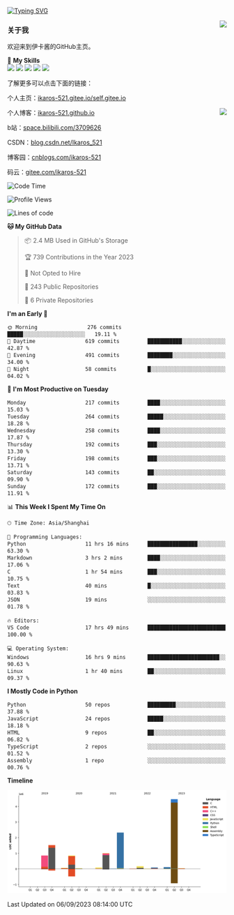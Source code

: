 [![Typing SVG](https://readme-typing-svg.herokuapp.com?size=25&duration=2500&color=8C43EA&vCenter=true&width=200&height=40&lines=Hi+Welcome+%F0%9F%91%8B%F0%9F%8F%BB;I'm+Love丶伊卡洛斯)](https://git.io/typing-svg)

<a href="#">
  <img align="right" src="https://github-readme-stats.vercel.app/api?username=Ikaros-521&count_private=true&show_icons=true&bg_color=15,f2f7fd,E0EAFC" />
</a>

### 关于我

欢迎来到伊卡酱的GitHub主页。

🌟 **My Skills**  
![](https://img.shields.io/badge/-C-A8B9CC?style=flat-square&logo=C&logoColor=fff)
![](https://img.shields.io/badge/-Python-3776AB?style=flat-square&logo=Python&logoColor=fff)
![](https://img.shields.io/badge/-JavaScript-F7DF1E?style=flat-square&logo=JavaScript&logoColor=fff)
![](https://img.shields.io/badge/-C++-00599C?style=flat-square&logo=Cpp&logoColor=fff)
![](https://img.shields.io/badge/-Linux-000000?style=flat-square&logo=Linux&logoColor=fff)

了解更多可以点击下面的链接：  

个人主页：[ikaros-521.gitee.io/self.gitee.io](https://ikaros-521.gitee.io/self.gitee.io/)  

<img align='right' src="https://github.com/Ikaros-521/Ikaros-521/assets/40910637/3a5e50bc-91dc-4aa5-b7a0-8b27ad1c2b33" height="432">

个人博客：[ikaros-521.github.io](https://ikaros-521.github.io/)  

b站：[space.bilibili.com/3709626](https://space.bilibili.com/3709626)  

CSDN：[blog.csdn.net/Ikaros_521](https://blog.csdn.net/Ikaros_521)  

博客园：[cnblogs.com/ikaros-521](https://www.cnblogs.com/ikaros-521)  

码云：[gitee.com/ikaros-521](https://gitee.com/ikaros-521)  


<!--START_SECTION:waka-->
![Code Time](http://img.shields.io/badge/Code%20Time-625%20hrs%204%20mins-blue)

![Profile Views](http://img.shields.io/badge/Profile%20Views-12-blue)

![Lines of code](https://img.shields.io/badge/From%20Hello%20World%20I%27ve%20Written-11.6%20million%20lines%20of%20code-blue)

**🐱 My GitHub Data** 

> 📦 2.4 MB Used in GitHub's Storage 
 > 
> 🏆 739 Contributions in the Year 2023
 > 
> 🚫 Not Opted to Hire
 > 
> 📜 243 Public Repositories 
 > 
> 🔑 6 Private Repositories 
 > 
**I'm an Early 🐤** 

```text
🌞 Morning                276 commits         █████░░░░░░░░░░░░░░░░░░░░   19.11 % 
🌆 Daytime                619 commits         ███████████░░░░░░░░░░░░░░   42.87 % 
🌃 Evening                491 commits         ████████░░░░░░░░░░░░░░░░░   34.00 % 
🌙 Night                  58 commits          █░░░░░░░░░░░░░░░░░░░░░░░░   04.02 % 
```
📅 **I'm Most Productive on Tuesday** 

```text
Monday                   217 commits         ████░░░░░░░░░░░░░░░░░░░░░   15.03 % 
Tuesday                  264 commits         █████░░░░░░░░░░░░░░░░░░░░   18.28 % 
Wednesday                258 commits         ████░░░░░░░░░░░░░░░░░░░░░   17.87 % 
Thursday                 192 commits         ███░░░░░░░░░░░░░░░░░░░░░░   13.30 % 
Friday                   198 commits         ███░░░░░░░░░░░░░░░░░░░░░░   13.71 % 
Saturday                 143 commits         ██░░░░░░░░░░░░░░░░░░░░░░░   09.90 % 
Sunday                   172 commits         ███░░░░░░░░░░░░░░░░░░░░░░   11.91 % 
```


📊 **This Week I Spent My Time On** 

```text
🕑︎ Time Zone: Asia/Shanghai

💬 Programming Languages: 
Python                   11 hrs 16 mins      ████████████████░░░░░░░░░   63.30 % 
Markdown                 3 hrs 2 mins        ████░░░░░░░░░░░░░░░░░░░░░   17.06 % 
C                        1 hr 54 mins        ███░░░░░░░░░░░░░░░░░░░░░░   10.75 % 
Text                     40 mins             █░░░░░░░░░░░░░░░░░░░░░░░░   03.83 % 
JSON                     19 mins             ░░░░░░░░░░░░░░░░░░░░░░░░░   01.78 % 

🔥 Editors: 
VS Code                  17 hrs 49 mins      █████████████████████████   100.00 % 

💻 Operating System: 
Windows                  16 hrs 9 mins       ███████████████████████░░   90.63 % 
Linux                    1 hr 40 mins        ██░░░░░░░░░░░░░░░░░░░░░░░   09.37 % 
```

**I Mostly Code in Python** 

```text
Python                   50 repos            █████████░░░░░░░░░░░░░░░░   37.88 % 
JavaScript               24 repos            █████░░░░░░░░░░░░░░░░░░░░   18.18 % 
HTML                     9 repos             ██░░░░░░░░░░░░░░░░░░░░░░░   06.82 % 
TypeScript               2 repos             ░░░░░░░░░░░░░░░░░░░░░░░░░   01.52 % 
Assembly                 1 repo              ░░░░░░░░░░░░░░░░░░░░░░░░░   00.76 % 
```



**Timeline**

![Lines of Code chart](https://raw.githubusercontent.com/Ikaros-521/Ikaros-521/main/assets/bar_graph.png)


 Last Updated on 06/09/2023 08:14:00 UTC
<!--END_SECTION:waka-->


<!--
**Ikaros-521/Ikaros-521** is a ✨ _special_ ✨ repository because its `README.md` (this file) appears on your GitHub profile.

Here are some ideas to get you started:

- 🔭 I’m currently working on ...
- 🌱 I’m currently learning ...
- 👯 I’m looking to collaborate on ...
- 🤔 I’m looking for help with ...
- 💬 Ask me about ...
- 📫 How to reach me: ...
- 😄 Pronouns: ...
- ⚡ Fun fact: ...
-->
